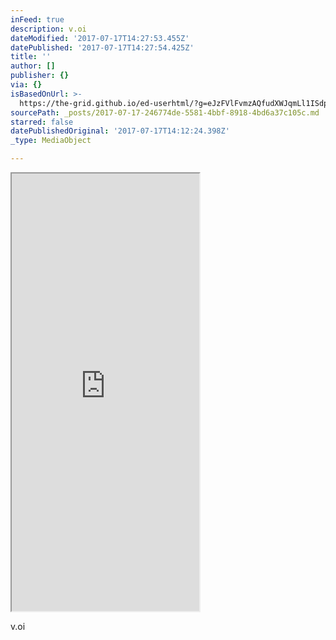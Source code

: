 ```yaml
---
inFeed: true
description: v.oi
dateModified: '2017-07-17T14:27:53.455Z'
datePublished: '2017-07-17T14:27:54.425Z'
title: ''
author: []
publisher: {}
via: {}
isBasedOnUrl: >-
  https://the-grid.github.io/ed-userhtml/?g=eJzFVlFvmzAQfudXWJqmLl1ISdp0q1PtcU_7EwY7YNX4mDEJ7dT_vrMhAUJDVW3rJBQp9t1333323fm-tI9KfIuBP5JfASFb0DbcslyqR0oufjALF3OSCjCpZJvDfimfBCWrdVG7pQQUGEpMGrNPq_V6Trqf5cwZxCx5SA1UmocD2-tbtPi6nJPb1ZxEi7u1t7aitiFTMtWUJEJbYY5x90KmmaXkOorcGv6PHyTS9ZxyAJtJnVLCtJUIwErBN8FzEHxI0IAlztDkPsuc1eFecptRchd93PgVzBAjRoRVFrybYrFQnSiH4DdN8KQypUulANlwRA9HnRnB5oHURWW9bwyGC7TToIXzg8oqqUW30BiEhnFZlUjgvAadjp33gNqXhtq_OMOxYgXj3Mu9NCLf9DJdFTXhrMwEfxEvau4E1I6CB2gVwKW-sE6Dgapezr4ySmyt87i6JLATZqtgTzPJudAbcnmFG_gZ0SR60GuYQxt5Ivto1qdAt5BUZXOuZy71iftiNXuDNk7rUThqxM9KGsHpDhPng1vl8Epwq1NSt_JaC_mrLp5wn8PZ6G9FPK2Jgf_UhVmsewBHPvMxxT8H753vm2CmG92UIH9Z3w5O6g5wkk0rAKWHfuqBwkKxRGSgkMmo8rqeNIl8M-vajRszlEiLCMmocfme6jiEOTyNImN9f8eUtlDjuAiPpf0uhF5ndPf5fRmFefkfT2gh6oJp1_h9SGy7ViZMHcJaKBqzUmARyEQ381MqdW64DKxp5hr5qU-ETP3XVNlLkzeusFT0SWM-nbETQ_gw_lc7HHQ9xJZQmTPVPAWgYIm0OFeX3qrb4LLE88CNWEHysOmbtsphdZXSihHMYCAvbwcDeZ-hh5-2gL4SCeFEU8zKnTj_ThhTadIL8XTwkeAn34AR6zeJNuTz_VXzNAyC4DdxEwr_
sourcePath: _posts/2017-07-17-246774de-5581-4bbf-8918-4bd6a37c105c.md
starred: false
datePublishedOriginal: '2017-07-17T14:12:24.398Z'
_type: MediaObject

---
```

<iframe src="https://the-grid.github.io/ed-userhtml/?g=eJzFV-mO4zYM_t08heCiyM7Wd27nKNAfBQpkHkKxFVsY2XIt5Zpi330pyVcmx2LRdgsEtiV9JD9SEsmshLwwstnx5IL-HiC054V09jin7BKh4RZLPrRRSniVUrxs1gV9JxEKJ-VZTcWc8SpCVbrDn8LJxEbdI3hRgB2O39KKH4rEucKGAcDUI1jMbOS7i4mGS3KWDmY0LSIUk0KSqjV8IjTNZIRGvq_mYLx7o8BXk8o5lxkt0gjhQlJQgAVJloMvg8HPMQBwrIBVrt3M8dk50URmEVr4vyz1DLgIFn2ED5JrMYZ3hHVRaYyPjfH4UAnlS8mp4QgSijquCLYHtCgPUsvueJUQwBW8IEqOHySjBekmDMCpcEIPAgg8jkEXyE76itrMUPsvNvE2YiVOEh3uoCL5sudpWJ5RgkVGkrv6fHMo-FlR0ArqCMBUP7AqBldR1eHsR4aRvVQS3mfEj6TaM36KMpokpFiizx4swK8ixtEmXtc-1JafeO-_9ClEex4fhNnXB6f6g7gbvnxHbFSsb8xFFfnrQCuSREdwPLk6VUqf4Gr2Wajr8ErJ82-KaMJ9Dg-tf6_Gj3fiSv7ZgXEnPQUtH_uW4j9X3tvf71LzPNM9C8i_HN9OHS06hU_Z1AGIoiafakVOyXBMMs6Ayc3N63LSU83jly7dqDoTISpBQ3yTuHROVRycnL_fWIb7_Qe4tOdnFMyd9mr_EELfZrT49ccycnLxP-6QS84lLlTi1yYh7UoaY9aYlbw0MEHgEtC4MPWTMvaouFyho0wl8o8yPjDVP3PL7lXe3QGuSvEhMX-ssU-KcFP-wyMUup7GmpDIMTOtAC9xTCXU1UCjuoWECtgPWNgxHr8t-9A6cnC7BJXkRs1VQQ6mVwX5lIGErrYcZCkQgorGsKRH8rhPuKVi3HNgd6BJ0JXvihHuJ4na5JeVZ3rDwWAFsXpDGZz39TCTshSR5ynKwk05TxnBJRVuzHMvFuI303esddehuK6HWg1kTiKHSF5Ksh4q2go8VMp1U0aTtdXv0qwNEFqVm4TgCuGkoriwV15Zz-YXeMOX6dAAv7Yu_FA5Bc6JtVHPlafXNogKAzXFR5u3lHkLKVhfTnPoDXNaMFKkMltbIwv17tra-qRgWgHKSEVeLNRk3Q00n4km-pApyTFl1ka_wLUEOhTxlK4R6POtZxTh-vMOvSsDfYqKWccQ_YkyfIQzcD-kOQjjFKJaf7RMAYIAYfdUGQ1tu9Yj3GjpYtzO3GGei7SJa8ywEOBlk3R6bqy8xlLrUY9FnRBMBMVhl1NpmSVYFMdUZS4B92ltBW7Q2mnykIXOOStgQh13OO2n08k9jVzooL3Q930PFNSQ6Kwuxz1gsFgsPL0K0LXll2cLXeq37kLBtK9Hmc6xcMymanSk5PQ7VxLwZwQQaDS1ECnwjhGny21rqyAn1IcAnUhAWgF_S9hyUh1J67EKDJYZArFXwNv-Vj_Razhy5_bMDcx4O4Z_YfZoypyxO3Nm7mQbhvZo7M5hwgmCrW-PoF3YBlN3bM_dGZvAOwDQyJ5tG03v6BXW53YIxYU5gTsBXaPBT8yZuIE9dWfbdhWQoHtshxOFnLuBE4yASTixw4U73bZrCjdxQxtWQwYwW8Nmvr1wF9t25d1CXrvBaoO63VY5eqO2Fub1tzkinjkj7elZeSrzwGH-CpHKhPE" height="700" style=""></iframe>

v.oi